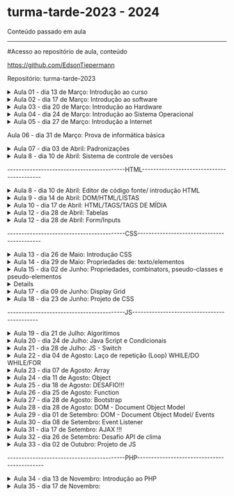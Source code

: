 # turma-tarde-2023 - 2024
Conteúdo passado em aula

---------------------------
#Acesso ao repositório de aula, conteúdo 

https://github.com/EdsonTiepermann

Repositório: turma-tarde-2023


<details>
<summary>Aula 01 - dia 13 de Março: Introdução ao curso</summary>

- O que é o curso

  - Uma iniciativa do Sr. Oseias, para formar profissionais a iniciarem suas carreiras como programadores, o curso é voltado para quem nunca viu programação, como para quem já tem algum nível de instrução relacionada.
  
  - O que vamos aprender no curso?
  
    - Informatica básica
    - Front-End (HTML, CSS, JS)
    - Back-End (PHP)
    - Banco de dados (MySQL)
    
    ![image](https://user-images.githubusercontent.com/33090891/228059238-55cf6007-c350-4043-a304-3ca9f3c36b7e.png)

- O que é possível criar com o curso?

  - A ideia inicial é possibilitar a criação de sistemas, mas com o conhecimento passado no curso, será possível a criação de inúmeras ferramentas.

- Porque programação?

  - Segurança
  - Lucratividade
  - Flexibilidade
  - Empreendedorismo
  - Criatividade

- Pré requisitos/habilidades a desenvolver

  - Inglês básico                  
  - Informática básica
  - Raciocínio lógico
  - Ser autodidata, gostar de aprender
  - Ter disciplina
  - Ter tempo
  - Gostar de solucionar problemas
  - Responsabilidade e ética

- O que é informática?

  - É o estudo da ciência da informação com a computação, relacionado à coleta, manipulação, armazenamento, transmissão e processamento de informação por computadores.
O termo surgiu com a junção entre informação e automática.

- Onde a informática é utilizada?

  - Web design
  - Des. Web
  - Segurança 
  - Suporte técnico
  - Mídias sociais
  - Sistemas em geral
  - Jogos digitais
  - E-commerce
  - Redes de inf.
  - Infraestrutura
  - Outros…

- A informática na vida acadêmica/profissional.
  
  - Computador            
  - Estudo/Pesquisa
  - Cursos Online/EAD
  - Produtividade
  - Mercado de Trabalho
  - Videoconferência

- Tendências e desenvolvimentos futuros.

  - Plataformas nativas de Cloud-Native
  - Inteligência de decisão através da IA
  - Hiper automação
  - 5G e conectividade aprimorada (1 milhão/m², 4g 45mbps 5g 1Gb/s)
  - Internet via satélite
  - Inteligência artificial

- O que vamos aprender com informática básica?

  - Acessar a internet
  - Usar navegadores
  - Criar e salvar arquivos
  - Hierarquia de pastas

</details>

<details>
<summary>Aula 02 - dia 17 de Março: Introdução ao software</summary>

- O que é um software.
  - conjunto de componentes lógicos de um computador ou sistema de processamento de dados; programa, rotina ou conjunto de instruções que controlam o funcionamento de um computador;

- Como ele se diferencia de um hardware.

  - Programas/sistemas que fazem o equipamento funcionar.
  - Criado por meio de código, linguagem de programação.
  - Pode ser reinstalado, feito atualizações de versões.
  - Tempo de vida altíssimo.

- Software de sistema.

  - Programas que permitem a interação do usuário com a máquina. Como exemplo podemos citar o Windows, que é um software pago; e o Linux, que é um software livre;

- Software de Aplicativo.

  - Programas de uso cotidiano do usuário, permitindo a realização de tarefas, como o editores de texto, planilhas, navegador de internet, etc;

- Software de Jogos.

  - Programas que ajudam desenvolvedores, empresas de jogos e instituições de ensino a criar, distribuir e monetizar jogos. Também oferecem recursos como análise de comportamento do usuário, marketing entre outros;

- CLASSIFICAÇÃO DE SOFTWARES

- Closed Source (código fechado)

  - O acesso, utilização, modificação ou redistribuição do código fonte são proibidos por quem tem os direitos sobre o código. Ou seja, você deverá ter a permissão de quem criou para poder utilizar o código fonte para quaisquer fins;

- Open Source (código aberto)

  - Podem ser modificados, podem ser redistribuídos livremente, contudo, o desenvolvedor tem o direito de estabelecer algumas restrições;

- Software Livre

  - Liberdade de executar o programa, para qualquer propósito;
  - Liberdade de estudar como o programa funciona e adaptá-lo para as suas necessidades;
  - Liberdade de distribuir cópias de forma que você possa ajudar outras pessoas;
  - Liberdade de melhorar e aperfeiçoar de modo que toda a comunidade se beneficie;

-   SOFTWARE - LICENÇAS

- GNU AGPLv3

  - Permissões
    - Uso comercial, Distribuição, Modificação, Uso de patente, Uso privado;
  - Condições
    - Divulgar fonte, licença e aviso de direitos autorais, distribuições para usuários da rede, mesma licença, mudanças na licença deverão ser documentadas;
  - Limitações
    - Responsabilidade, garantia;

-GNU GPLv3

  - Permissões
    - Uso comercial, Distribuição, Modificação, Uso de patente, Uso privado;
  - Condições
    -Divulgar fonte, licença e aviso de direitos autorais, mesma licença, mudanças na licença deverão ser documentadas;
  - Limitações
    - Responsabilidade, garantia;

- GNU LGPLv3

  - Permissões
    - Uso comercial, Distribuição, Modificação, Uso de patente, Uso privado;
  - Condições
    - Divulgar fonte, licença e aviso de direitos autorais, mesma licença (biblioteca), mudanças na       licença deverão ser documentadas;
  - Limitações
    - Responsabilidade, garantia;

- Mozilla Public License 2.0

  - Permissões
    - Uso comercial, Distribuição, Modificação, Uso de patente, Uso privado;
  - Condições
    - Divulgar fonte, licença e aviso de direitos autorais, mesma licença (arquivo);
  - Limitações
    - Responsabilidade, garantia, uso da marca registrada;

- Apache License 2.0

  - Permissões
    - Uso comercial, Distribuição, Modificação, Uso de patente, Uso privado;
  - Condições
    - Licença e aviso de direitos autorais, mudanças na licença deverão ser documentadas;
  - Limitações
    - Responsabilidade, garantia, uso da marca registrada;

- MIT License

  - Permissões
    - Uso comercial, Distribuição, Modificação, Uso privado;
  - Condições
    - Licença e aviso de direitos autorais;
  - Limitações
    - Responsabilidade, garantia;

- Boost Software License 1.0

  - Permissões
    - Uso comercial, Distribuição, Modificação, Uso privado;
  - Condições
    - Licença e aviso de direitos autorais;
  - Limitações
    - Responsabilidade, garantia;

- Sem Licença

  - Permissões
    - Uso comercial, Distribuição, Modificação, Uso privado;
  - Condições
    - nenhuma;
  - Limitações
    -Responsabilidade, garantia;

- EULA

  - Neste tipo de licença, o usuário não adquire a propriedade do software. Em vez disso, ele tem o direito de fazer a utilização do software. Para isso, as empresas proprietárias atrelam seus softwares a um EULA, que seria os termos e condições.

- Como evitar software maliciosos.

  - Segurança do Dispositivo.
  - Cuidados aos arquivos maliciosos.
  - Antivírus
  - Avast e GIMP

- HIERARQUIA DE PASTAS

  - Forma de organizar e localizar arquivos.
  - Manter boas práticas para a gestão dos arquivos e pastas.
    - Possibilitar a precisão na recuperação de arquivos e pastas;
    - Outro fator que auxilia a precisão é a utilização de - ou _ ;

  - Nomes legíveis, pode ser usado a primeira letra maiúscula;
  - Recomenda-se utilizar todos os nomes em caixa alta ou caixa baixa;
  - Não abreviar palavras;
  - Linguagem simples com termos conhecidos;
  - Se existir versões, inserir datas;
  - Armazenar os arquivos no momento da sua criação;
  - Armazenar arquivos em seu formato original, exceto e-mails;
  - Evitar arquivos órfãos;
  - Para a manutenção sugere-se a limpeza regular;
  
  ![image](https://user-images.githubusercontent.com/33090891/228085920-1d43a07c-46bc-4377-babe-d1cd099bf250.png)
  
  ![image](https://user-images.githubusercontent.com/33090891/228085951-41510fd5-e21f-41e6-ac8a-81f13cb2eb7e.png)
</details>

<details>
<summary>Aula 03 - dia 20 de Março: Introdução ao Hardware</summary> 

  - Hardware é a parte física da máquina, formado por componentes eletrônicos, como fios, placas e circuitos;
  -O Hardware não se limita somente em computadores pessoais, também o encontramos em carros, celulares entre outros.

  - Placa-mãe
  
    -Componente responsável por interligar todos os outros componentes do computador, através de slots de expansão como:
    - PCI
    - PCI-X
    - AGP e etc.
  - Componente de interface de comunicação como:
    - PS2
    - SATA
    - IDE
    - Serial
    - USB e etc
  -Para realizar essa comunicação entre os componentes a placa mãe possui chipset controladores, esses são responsáveis em permitir a comunicação entre os dispositivos conectados à placa-mãe,  como o processador e a memória.
  
- Processador
  
  - Processador ou CPU como é conhecido é o principal componente de processamento do computador;
  - Atende todas as solicitações realizadas através do sistema operacional pelo usuário;
  - Sua velocidade é medida através de Mhz (mega-hertz), ou Ghz (giga-hertz), que define a capacidade de processamento do mesmo

- Cooler
  
   - Pequenos ventiladores responsáveis pelo resfriamento dos componentes.
  
- Memória RAM
  - Armazenamento volátil;
  - A quantidade de memória RAM pode interferir diretamente no desempenho de um computador, porém sozinha não é responsável pela velocidade do computador;
  - Seus módulos de memória são DDR

- Fonte de alimentação
  
  - Responsável por energizar a placa mãe e todos os componentes que nela estão conectados;
  - Trabalha em 12v, e ajuda a estabilizar a voltagem correta;

- Armazenamento de dados (HDs)
  
  - Responsável pelo armazenamento de dados no computador;
  - Não são voláteis;
  - HD possui internamente um disco magnético;
  - SSD/NVME são compostos por diversos chips de memória instalados em uma placa de circuito.
  - HD padrão atinge velocidades de até 50 MB/s para escrita, e até 120 MB/s para leitura.
  - SSD atinge até 450 MB/s para a escrita e 500 MB/s nas leituras
  - NVME atinge até 7000 MB/s para a escrita e 7000 MB/s nas leituras
  
- Placa de vídeo
  
  - A placa de vídeo é responsável por processar e gerar as imagens;
  - Quanto mais pesadas forem as imagens, maior deve ser a capacidade de processamento da placa;
  - Placas on-board;
  - Placas off-board
  
- Periféricos de um computador
  
  - São componentes que podem ser ligados ao computador.
  
- Periféricos de entrada
  
  - Responsável por transmitir as informações para o computador.
    - Teclado;
    - Caneta óptica;
    - Cartão magnético;
    - Mouse;
    - Scanner;
    - Joystick;
    - Microfones;
    - etc.
  
- Periféricos de saída
  
  - Responsável por receber as informações do computador:
    - Monitor;
    - Impressora;
    - Caixa de som;
    - Potters
    - Projetor;
    - etc.
  
- Periféricos de entrada e saída
  
  - Componentes que enviam e recebem as informações do computador:
    - Pen drive;
    - cd;
    - DVD;
    - Placa de rede
    - Impressoras multifuncionais;
    - etc.
  
- Como escolher o hardware adequado

  - A escolha deve ser realizada baseada na necessidade do usuário.
    - Processamento dos dados;
    - Velocidade;
    - Memória;
    - Tamanho da tela;
    - Espaço de armazenamento;
    - Espaço;
    - Duração da bateria;
    - etc.

- Manter o hardware em bom estado e maximizar sua performance
  
  - Manter o hardware:
    - Limpeza;
    - Resfriamento adequado;
    - Troca de pasta térmica se necessário;
  
  - Maximizar performance:
    - Desinstalar os softwares desnecessários;
    - Limitar os programas na inicialização do sistema;
    - Se necessário adicionar mais memória;
  
- Tendências e desnvolvimentos futuros em hardware
  
  - Tecnologia Optane (desenvolvida pela intel)
  
Já está no mercado, desempenho dos produtos com essa tecnologia pode ser 28% maior no acesso aos dados e ficar até 1400% mais rápido;
  
  - Computação quântica:
  
Máquinas super potentes, capazes de resolver cálculos em uma velocidade muito maior que os computadores tradicionais;
Já existentes em alguns laboratórios, porém distante da maioria;

</details>

<details>
<summary>Aula 04 - dia 24 de Março: Introdução ao Sistema Operacional</summary>
  
- Sistema Operacional - SO
  
  - O que é um Sistema Operacional?
    - Um sistema operacional é uma plataforma que se posiciona entre a pessoa usuária e os componentes físicos de um computador — Hardware. Por meio dele, é possível controlar a execução de tarefas e programas, assim como o gerenciamento da memória, dispositivos e arquivos.
  
- Funções de um sistema operacional
  
  - Administrar e gerenciar os recursos de um sistema, desde componentes de hardware e sistemas de arquivos a programas de terceiros, estabelecendo a interface entre o computador e o usuário.

- Tipos de sistemas operacionais.
  
  - Windows
  - Linux
  - MacOs
  - Android

- Processo de instalação de sistema operacional.
  
    - ‘Fazer’ pendrive ‘bootável’;
    - Inicializar o sistema na BIOS - (DEL, F2, F12);
    - Modificar prioridade boot - (prioridade - unidade pendrive);
    - Reiniciar o computador, salvando as modificações;
    - Esperar a inicialização do sistema de instalação do S.O

- Configuração inicial.
  
    - Escolha do S.O. (versão, x86, x64);
    - Dividir o HD em mais de 1 partição (opcional);
    - Formatação da Unidade de armazenamento, onde ficará o sistema;
    - Instalação do Sistema Operacional;
    - Configurações básicas do S.O. 
      - Escolha do padrão da língua;
      - Escolha do padrão do teclado;
      - Configuração de Rede;
      - Configuração de Login e Senha;
  
</details>

<details>
<summary>Aula 05 - dia 27 de Março: Introdução a Internet</summary>
  
- O que é a Internet
  - Rede global de computadores
  - União de um enorme número de redes ao redor do mundo através do protocolo TCP/IP
  
- Rede Lan - Local Area Network.
    - Rede geograficamente pequena;
- Rede Wan - Wide Area Network.
    - Rede geograficamente grande;
  
- Dividida entre o Hardware e Software;
 - Com troca de TCP entre os IPs;

  - link para vídeo de como a internet funciona
  
https://www.youtube.com/watch?v=AABqPceCwZk
  
- link para o site em tempo real das fibras sunmersas.
  
  - https://www.submarinecablemap.com/
  
- Software;
  
    - Série de protocolos;
      - TCP/IP (envio e recebimento)
      - Transmission Control Prococo + Internet Protocol
    - HTTP e HTTPS (sites)
      - HyperText Transfer Protocol
    - XMPP (Comunicação instantânea)
      - Extensible Messaging and Presence Protocol
    - POP, IMAP e SMTP (e-mails)
    - DHCP (Modens, wi-fi, modens de provedores etc)
      - Dynamic Host Configuration Protocol
    - FTP, SFTP e FTPS (arquivos)
      - File Transfer Protocol
    - SSH (cliente/servidor)
      - Secure Socket Shell
    - Entre outros
  
- IP
  - Endereçamento da sua máquina;
    - IP dinâmico;
    - IP dedicado;
  - IPV4;
    - Suporta mais de 4 bilhões de combinações;
  - IPV6;
    - Praticamente ilimitado o número de combinações;

 - mandos para utilizar no prompt de comando
  
  - ipconfig
  - ping 192.168.1.3
  - ping www.odontoexcellence.com.br
  - ping www.google.com
  
- Tipos de conexão com a Internet
  
  - Rádio
    - Basicamente, o provedor de internet tem uma antena enviando e no cliente uma antena recebendo.
  - Par metálico 
    - Onde da central sai os cabos telefônicos, vão até os armários, do armário aos postes onde tem uma caixa de distribuição, e aí então chegam na casa dos clientes.
  - Coaxial 
    - Onde da central sai as fibras, vão para a rua, nas caixas de emenda (postes ou subterrâneas), então vão aos transformadores de distribuição, e aí então saem os cabos coaxial e chegam na casa dos clientes.
  - Via satélite.
    - A operadora instala a antena na casa do cliente, onde o mesmo recebe o sinal via satélite.
  - Fibra ótica.
    - No provedor fazem suas fusões e saem os cabos e vão para rua, nos postes com as caixas de emenda, entre os postes, vão para caixa de atendimento e do atendimento, vão direto para casa do cliente, o modem é diferente pois recebe o sinal óptico.
  
- Como acessar e navegar em sites
  
  ![image](https://user-images.githubusercontent.com/33090891/228090360-bb525482-4dc4-407d-95c4-9fddd6ff718d.png)

- URL - Uniform Resource Locator

  - Esquema.
    - HTTP, HTTPS, FTP;
  - Caminho
    - Domínio do site
    - Domínio de alto nível

- Exemplo
    - http://www.google.com
  
- Serviços populares disponíveis na internet
  
  - e-mails;
  - Mídias sociais;
  - Buscadores;
  - Sites;
  - Sistemas;
  - etc;
  
- Tendências e desenvolvimentos futuros da intenet
  
  - Internet das coisas.
  - 5g

- SEGURANÇA CIBERNÉTICA
  
- O que é e por que é importante
  - Segurança:
    - É o que nos protege de ameaças
  - Cibernética:
    - Tudo que não está no mundo real
  
- Tipos de ameaças cibernéticas.
  
  - Malware.
    - É o termo genérico para softwares maliciosos que executam ações mal intencionadas em dispositivos e redes.
  - Vírus
    - Programas mal intencionados, que se propagam através de outros softwares, assim danificando seus dispositivos e danificando seus dados.
  - Spyware
    - Software mal intencionado que coleta informações sobre você e suas atividades online sem que você saiba.
  - Phishing
    - Onde os criminosos se disfarçam de uma empresa confiável para obter suas informações pessoais.
  - Ransomware
    - Tipo de malware que criptografa seus arquivos e exigem um resgate $$ em troca da chave para a descriptografia.
  - Adware
    - Tipo de software que exibe anúncios indesejados em seus dispositivos.
  
- Como proteger seu dispositivo e suas informações pessoais
  
  - Inserir camadas de segurança;
  - Manter sempre atualizado com as últimas versões de segurança;
  - Ter cuidado com o que clica;
  - Evitar a mesma senhas para várias coisas;
  
- Senhas seguras e gestão de senhas
  - Utilizar frases aleatórias;
  - Intercalar entre letras e caracteres ou números;
  - Inserir letras maiúsculas e minúsculas;
  - Evitar usar números de documentos, placas do veículo, datas, coisas pessoais;
  - Não deixar senhas anotadas em papéis;
  - Recomendo não salvar senhas nos navegadores;

</details>

Aula 06 - dia 31 de Março: Prova de informática básica

<details>
<summary>Aula 07 - dia 03 de Abril: Padronizações</summary>

- O que é padronização de código

  - A norma geralmente é aceita e utilizada por um grupo de programadores, para partilhar uniformemente o código.
  
  - Objetivo é simplificar a compreensão do código por uma pessoa.
  
  - Minimizar o esforço da memória, pensamento e visão ao ler um código.

- Quais iremos utilizar?
  
  - JavaScript
    - Google Javascript Style Guide
    
  - PHP
  
    - PSR
    
    ![image](https://user-images.githubusercontent.com/33090891/229382699-06338714-e93b-4cdd-9bf4-c0d8a65a8092.png)
    
- Ambiente de desenvolvimento

  - Termo utilizado tudo que o projeto necessida para o desenvolvimento e implementação do sistema, como:
  
      - Ferramentas
      
      - Processos
      
      - Infra estrutura
   
   - Geralmente o desenvolvimento é dividido em:
   
    - Desenvolvimento
    
    - Produção  

  - Projetos ou empresas maiores podem adicionar mais camadas como:
  
    - Test
    
    - Alfa
    
    - Beta
    
    - Release, etc… 
    
![image](https://user-images.githubusercontent.com/33090891/229382769-d1357d06-70e6-4bc4-af26-e20ce80ac675.png)


![image](https://user-images.githubusercontent.com/33090891/229382777-7d8cc5ea-705a-4aeb-905f-9bb54609f554.png)


![image](https://user-images.githubusercontent.com/33090891/229382792-e91780b3-7d44-46b9-9fc6-47ccf821fd64.png)

- Front-end

  - Conhecido como interface frontal ou parte frontal.
  
    - HTML - Hypertext Markup Language
    
    - CSS - Cascading Stylesheet
    
    - JavaScript

- Back-end

  - Conhecido como parte secundária, parte da retaguarda.
  
    - PHP - Hypertext Preprocessor.

- Full-stack

  - Conhecido como conjunto de soluções ou pilha de soluções.

  - Desktop Developer
  
  - Graphics Developer
  
  - Gamer Developer
  
  - Data Scientist
  
  - Big Data Developer
  
  - Security Developer ...

- Case-sensitive 

  - Referente a análise tipográfica da informática, algo sensível a caixa de letras.

- UPPER CASE

  - Converter todas as letras para maiúsculas
  
- lower case 

  - Converter todas as letras para minúsculas

- camelCase

  - Começa com uma letra minúscula e a primeira de cada nova palavra maiúscula.
  
- snake_case

  - Substitui os espaços por um _ (low dash ou underscore), e todas as letras minúsculas

- kebeb-case

  - Substitui os espaços por um - (dash) e todas as letras minúsculas.
  
- UPPER_CASE_SNAKE_CASE

  - Substitui todos os espaços por _ e todas as letras são maiúsculas.
  
- Lógica de programação

  - Maneira como se escreve um algoritmo.
    - Algoritmo
    
      - Sequência de passos necessários para que uma função seja executada.
      
      - Podemos compará-la como uma receita.
      
      ![image](https://user-images.githubusercontent.com/33090891/229382982-296e3894-5d87-465a-933d-50837fa02de4.png)

- Para esses processos, é necessário a linguagem de programação.

    - Como linguagem normal;
    
    - Palavras possuem significados;
    
    - O computador assimila e executa;

- Google Doodle (Celebrando 50 anos programação para crianças)

https://www.google.com.br/logos/2017/logo17/logo17.html?hl=pt-BR

</details>

<details>
<summary>Aula 8 - dia 10 de Abril: Sistema de controle de versões </summary>

- O que é git?

  - o GIT é um Sistema de Controle de Versões Distribuído

  - Possuem a função de registrar quaisquer alterações feitas em cima de um código, armazenando essas informações e permitindo que, caso seja necessário, um programador possa regredir a versão anterior de uma aplicação de modo simples e rápido.
  
    - Este tipo de sistema também simplifica muito o processo de compartilhamento de um projeto com um time, por exemplo, ou com outros(as) programadores(as).
    
- O que é gitHub?

  - é uma espécie de rede social voltada a profissionais de TI cuja tecnologia que o sustenta é o GIT.

  - Em outras palavras, GitHub é uma plataforma totalmente online onde você pode criar repositórios e hospedar neles seus projetos, colaborar com softwares open source, seguir outros(as) programadores(as) e interagir com códigos de terceiros.
  
  - O GitHub armazena todos estes dados em uma nuvem e você pode acessá-los de onde estiver: basta logar-se no site em qualquer navegador.

- Vantagens do git!

  - ‘Refazer’ uma regra de negócio antiga.
  
  - Trabalho colaborativo.
  
  - Controle de versões.
  
  - Oportunidade de aprender com programadores mais experientes;
  
  - Possibilidade de acompanhar e colaborar com projetos de diferentes equipes;
  
  - Aprender programação na prática ao observar o avanço do desenvolvimento de aplicações de terceiros;
  
  - Obter auxílio de outros programadores para resolver problemas relacionados a seus projetos;
  
  - Controlar as diferentes versões de um código com armazenamento em nuvem;
  
  - Registrar ações e projetos desenvolvidos por você em uma espécie de portfólio online, etc;

- Conceitos

  - Repositórios .git
  
  - Privado
  
  - Público
  
- Commit

  - Um commit é um grupo de alterações no código. Toda vez que você quiser "salvar" as alterações feitas por você no repositório, você commita essas mudanças. Um commit contém as alterações que foram feitas nele e uma mensagem descritiva, além de informações meta (data, autor, etc).
  
  - O ideal é que os commit sejam feitos de forma lógica e organizada
  
- Branch

  - Branches são separações de código. O branch padrão do projeto é o master. Branches normalmente são utilizados para separar alterações grandes ou novas funcionalidades do projeto.
  
- Merge

  - Um merge é a união de duas branches, normalmente, merges são feitos na branch master.

  - Os merges costumam dar bastante problema, pois os códigos podem (e provavelmente vão entrar em conflito). Se houverem alterações no mesmo arquivo ou o git não conseguir definir se alguma linha deve ou não entrar no projeto por motivo de conflito, essas alterações deverão ser corrigidas manualmente.
  
- Clone

  - Um clone de um repositório funciona como uma branch de um repositório online em um repositório local. Ou seja, quando se deseja trabalhar em um repositório hospedado no github, clona-se esse repositório para o seu computador, trabalha-se nele, e então é pedida a permissão para atualizar as alterações online.
  
- Pull

  - É uma atualização do repositório local. É feito um merge do repositório online com o local para que os conflitos sejam resolvidos e seja possível enviar o código (sem conflitos) para o repositório online por meio de um push.

- Push

  - Envia (ou tenta enviar) o código para o repositório online.
  
- Fork

  - O fork é como um clone, porém dentro do github. Isso quer dizer que o repositório não vai ser baixado para seu computador, mas será criado um igual na sua conta.
  
- Pull Request

  - Um pull request é um pedido que se faz ao dono do repositório para que esse atualize o código dele com o seu código. Ou seja, você pede para que o dono do projeto ao qual você quer contribuir adicione suas modificações ao projeto oficial.
  
![image](https://user-images.githubusercontent.com/33090891/230774520-7bd176ef-9f12-480d-9625-c2072a1203a6.png)

</details>

------------------------------------------HTML------------------------------------------

<details>
<summary>Aula 8 - dia 10 de Abril: Editor de código fonte/ introdução HTML </summary>
  
- Porque o VS Code?
  
  - Editor de código
  
  - 20 milhões de programadores (global)
  
  - Mais de 34 mil extensões
  
  - Contém Emment abbreviations
  
    - Aparecimento automático de linhas de código que fazem parte da estrutura.
  
- Configuração VS Code com gitHub

  - git config --globar user.name nomeUsuarioQueEstaNoGitHub
  
  - git config --global user.email emailcadastradonogit@gmail.com

  - git config --list

- Alguns atalhos
  
  - Ctrl + b = esconde ou apresenta o menu lateral
  
  - Ctrl + alt + p/ baixo = duplica a linha
  
  - html:5 = cria o cabeçario html
  
  - Ctrl + c = copia
  
  - Ctrl + v = cola
  
  - Alt + direcional cima/baixo = desloca a linha
  
- Plugins

  - Live Server
  
- HTML - Conceito
  
- HTML - Hypertext Markup Language
  
  - Existe de 1991, atualmente está na versão 5
  
- Linguagem de marcação
  
  - Demarca a estrutura por um conjunto de elementos HTML (hipertextos) conhecidos como tags
  
- Tags.
  
  - Hipertextos que conectan entre sí formando una página.
  
  - Responsável por informar ao navegador que tipo de estrutura está sendo construída.
    
    - Cabeçalho
  
    - Corpo do site 
  
    - Títulos
  
    - Parágrafos
  
    - Imagens
    
    - Links 
  
    - Entre outros…

- Mas para o navegador saber interpretar, o arquivos precisa estar com a extensão .html
  
- As Tags se iniciam com o sinal de “menor que” < em seguida o nome do elemento e encerra-se com o sinal de “maior que” >, e o fechamento será definido
com a barra (/).
  
- Existem as tags que necessitam de fechamento e as tags que fecham-se sozinhas (self-closing).
  
- Exemplo:


![image](https://user-images.githubusercontent.com/33090891/230774916-f88bedf4-861f-4b6d-a7d9-ca25ae052158.png)

- Tipos de tags
  
  - Nível de bloco (block-level).
  
    - Onde ocupa toda a largura de seu elemento pai, que chamamos de elemento container, criando assim um bloco.
  
  - Inline.
  
    - Geralmente usamos para demarcação de conteúdos de texto.
  
  ![image](https://user-images.githubusercontent.com/33090891/230774972-485c1674-a2ea-4b44-8cb1-aa84ae67adea.png)
  
  ![image](https://user-images.githubusercontent.com/33090891/230774993-dac9c360-3f43-4a7f-baf9-abb3feba6748.png)

  ![image](https://user-images.githubusercontent.com/33090891/230775010-66bce8cf-347a-4663-a469-c3d1e1706f56.png)

  ![image](https://user-images.githubusercontent.com/33090891/230775016-e5677d0c-b6bf-4267-ba40-f91f5bd1dfde.png)

  ![image](https://user-images.githubusercontent.com/33090891/230775024-5e2cf9a1-e1cb-4357-b68a-77a55bfd9532.png)

  ![image](https://user-images.githubusercontent.com/33090891/230775037-97be73ca-87cb-487a-ad4c-f3b4812f89fd.png)

  ![image](https://user-images.githubusercontent.com/33090891/230775046-5a9a17d7-071e-4a0f-a1d6-7674a04228f5.png)
  
  ![image](https://user-images.githubusercontent.com/33090891/230775057-9922af7b-52a1-4594-a3f8-a5c73fe00038.png)

  ![image](https://user-images.githubusercontent.com/33090891/230775065-f911cf53-9d06-45f5-a819-dfd7e788242b.png)

  ![image](https://user-images.githubusercontent.com/33090891/230775087-d577286e-0e68-492a-975c-692f2c8da2c4.png)

- Tags semânticas
  
  - Que possuem significado, que dão sentido à informação do texto ao navegador e buscadores.

  ![image](https://user-images.githubusercontent.com/33090891/230775124-68d8c455-96ec-41ef-9a0c-54ed288d0b76.png)

  ![image](https://user-images.githubusercontent.com/33090891/230775134-817984f9-7d24-4652-b6ec-d8201cbd9895.png)

- Tags sem semânticas
  
  - Não definem significado para aquele texto, normalmente utilizadas para separação e estilização.

  ![image](https://user-images.githubusercontent.com/33090891/230775161-67b41d58-254b-4aa7-aa15-be0253ca9985.png)

- Atributos das tags
  
  - Palavras especiais usadas dentro da abertura da tag para controlar o comportamento do elemento.
  
  ![image](https://user-images.githubusercontent.com/33090891/230775607-6e0f9c5d-4fcd-4b43-80bd-9a2570622358.png)

  - Caminhos 
  
    - Absoluto
  
    - Relativo

- Comentários
  
  - São notas que podem ser incluídas no código fonte para descrever o que quiser.

  ![image](https://user-images.githubusercontent.com/33090891/230775198-49455a64-f769-4ff7-b5f4-1cf645471bcd.png)

  
</details>

<details>
<summary>Aula 9 - dia 14 de Abril: DOM/HTML/LISTAS</summary>

- DOM

  - O Modelo de Objeto de Documento (DOM) é uma interface de programação para documentos HTML, XML e SVG . Ele fornece uma representação estruturada do documento como uma árvore. O DOM define métodos que permitem acesso à árvore, para que eles possam alterar a estrutura, estilo e conteúdo do documento. O DOM fornece uma representação do documento como um grupo estruturado de nós e objetos, possuindo várias propriedades e métodos. Os nós também podem ter manipuladores de eventos que lhe são inerentes, e uma vez que um evento é acionado, os manipuladores de eventos são executados. Essencialmente, ele conecta páginas web a scripts ou linguagens de programação.
  
- Árvore DOM
  
  - O DOM foi criado pela W3C com o objetivo de desenvolver um padrão para linguagens de script para os navegadores já que antigamente cada navegador tinha seu próprio modo de manipular os objetos, o que gerava muita incompatibilidade e obrigava os desenvolvedores a escrever uma versão de script para cada navegador.

  - Quando uma página web é carregada, o navegador cria o DOM, a árvore de elementos do HTML.
  
  ![image](https://user-images.githubusercontent.com/33090891/232353300-d306c39b-c2a9-45ee-b89b-7916e4d8ed8b.png)

- Entendendo o DOM

  - Document
  
    - Quando um documento HTML é carregado no navegador da Web, torna-se um objeto de documento. O objeto do documento é o nó raiz do documento HTML e o "dono" de todos os outros nós.

  - Element
  
    - O objeto de elemento representa todas as tags que estão em arquivos HTML ou XML. Os objetos de elemento podem ter nós filhos de nós de texto, além de atributos.

  - Text
  
    - Texto que vai entre os elementos, o conteúdo das tags 
(<p>este é um texto</p>).

  - Attribute
  
    - O objeto atributo representa um atributo que pertence sempre a um elemento HTML.

- Atributos das tags

  - href 
  
    - O atributo href é usado no HTML para fazer referência a uma URL externa, seja um link ou um arquivo.

    - Através desse atributo podemos definir o destino de uma tag <a> ou até mesmo o endereço de um arquivo de estilos CSS. 
    
    ![image](https://user-images.githubusercontent.com/33090891/232353421-832c03e4-267a-45ef-9f72-b2f6eb7708dc.png)

  - Tatget
  
    - O atributo <a target> especifica onde abrir o documento vinculado por uma tag a (elemento de âncora).
    
    - Um atributo target com o valor de _blank abre o documento vinculado em uma nova janela ou aba.
    
    - Um atributo target com o valor de _self abre o documento vinculado no mesmo frame no qual ele foi clicado (esse é o padrão e, em geral, não precisa ser especificado).

![image](https://user-images.githubusercontent.com/33090891/232353465-7933fdbe-d823-4bfb-bc6f-db7ac2d8e17c.png)

![image](https://user-images.githubusercontent.com/33090891/232353475-c63f0b67-bea1-45dc-a541-d12628d879f8.png)

- Listas

  - Lista é um recurso de HTML bastante utilizado, pois permite criarmos tópicos de textos para uma melhor exemplificação de um determinado assunto.
  
  - Um exemplo bastante utilizado são menus em HTML, relatórios de clientes, etc.
  
- Listas - Tipos

  - Não ordenada.
  
  - Ordenada ou Numerada.
  
  - De definição - usada para fazer comentários sobre os itens expostos.
  
- Listas - Não Ordenadas

  - As listas não ordenadas são utilizadas para listar itens, sem se preocupar com sua sequência. 

  - As tags utilizadas para criar uma lista não ordenada são:
  
  ![image](https://user-images.githubusercontent.com/33090891/232353612-39e74eac-38a5-4e72-9ad1-43fea1bdcd3a.png)

![image](https://user-images.githubusercontent.com/33090891/232353631-9c7386fb-79bd-4cb1-b600-0e2ac1ab219c.png)

- Listas - Ordenada ou Numerada

  - As listas ordenadas ou numeradas são usadas para indicar alguma sequência ou numeração

![image](https://user-images.githubusercontent.com/33090891/232353660-ee58cfc1-2e92-4e15-9bd6-c5056481df4f.png)

![image](https://user-images.githubusercontent.com/33090891/232353677-54e01282-78b4-4b1a-8994-8d94b7bfb793.png)

- Listas - de Definição

  - Listas de definição são usadas em assuntos onde há um termo a em sequência a sua definição, estilo perguntas e respostas.

![image](https://user-images.githubusercontent.com/33090891/232353711-a5b18010-e68c-44db-baa5-481907a6f6f2.png)

![image](https://user-images.githubusercontent.com/33090891/232353726-559021a6-d609-4546-9f6b-dd0ac491925b.png)

</details>
  
<details>
<summary>Aula 10 - dia 17 de Abril: HTML/TAGS/TAGS DE MÍDIA</summary>

![image](https://user-images.githubusercontent.com/33090891/232353837-777bb5dd-610e-45d5-8318-005635f5691b.png)

![image](https://user-images.githubusercontent.com/33090891/232353857-638251a9-a661-47af-9eca-f89780359af6.png)

![image](https://user-images.githubusercontent.com/33090891/232353869-0ac3531e-e437-49f0-9623-74eb090884cc.png)

![image](https://user-images.githubusercontent.com/33090891/232353886-7cb6f131-8c84-482b-9eab-0a3952fdd710.png)

![image](https://user-images.githubusercontent.com/33090891/232353906-b2045d1a-5974-4d8c-a1f9-fa7408feada5.png)

![image](https://user-images.githubusercontent.com/33090891/232353923-57afa4e5-0c9e-4cf2-b5c0-017195465e0b.png)

![image](https://user-images.githubusercontent.com/33090891/232353932-4d01a5f7-7707-49b1-8435-8c8ce95f806f.png)

</details>

<details>
<summary>Aula 12 - dia 28 de Abril: Tabelas</summary>

- O que são tabelas?

  - As tabelas são listas de dados em duas dimensões e são compostas por linhas e colunas. Portanto, são muito utilizadas para apresentar dados de uma forma organizada.
  
 - Estrutura básica.
 
  - As tags que vão formar a estrutura básica de uma tabela em HTML são as tags <tr> e <td>. A tag <tr> representa uma linha e a tag <td> representa uma célula. Desta forma, a criação de colunas em uma tabela HTML é feita automaticamente através da quantidade de células incluídas dentro de uma linha. 

  
  ![image](https://user-images.githubusercontent.com/33090891/235353939-2a24ae5d-2316-4848-b50b-aa10dee00c7e.png)
  
![image](https://user-images.githubusercontent.com/33090891/235353964-eccf7911-a29d-426d-987f-f07689c7db6a.png)

![image](https://user-images.githubusercontent.com/33090891/235353971-925b8f57-2690-41b8-87b0-b2a79fe22f40.png)
  
- Células que abrangem mais que uma linha/coluna
  
  - Em algumas situações, temos a necessidade de utilizar uma mesclagem de célula, ou seja, criar uma célula que abrange mais do que uma linha ou coluna.
  
  - Dessa forma, podemos utilizar os atributos colspan e rowspan. O colspan=”x” vai fazer uma mesclagem de colunas, e o rowspan=”x” vai mesclar linhas, bastando substituir o x pelo número de colunas ou linhas que deseja ocupar.
  
  - Além disso, podemos também mesclar os dois em uma mesma célula. 
  
  ![image](https://user-images.githubusercontent.com/33090891/235354014-ff2e03d6-336b-4924-9b10-75d5c18611b0.png)

![image](https://user-images.githubusercontent.com/33090891/235354022-34d214aa-55f5-422a-aec0-076a400c45e2.png)

- exemplo rowspan
  
  ![image](https://user-images.githubusercontent.com/33090891/235354055-3262dca7-a336-4d4a-adc3-2ac1bc4750ef.png)

  ![image](https://user-images.githubusercontent.com/33090891/235354060-2e43376f-aac2-4884-b14e-0d6256dada81.png)

  
~~~
<table>
  <thead>
    <th>Nome</th>
    <th>Idade</th>
    <th>Telefone</th>
  </thead>
  <tbody>
    <tr>
      <td>Edson</td>
      <td>35</td>
      <td>42-9999-9999</td>
    </tr>
  </tbody>
</table>

~~~

</details>

  
<details>
<summary>Aula 12 - dia 28 de Abril: Form/Inputs</summary>
  
- Tag para o formulário
  
  - <form></form>
  
- Atributos do formulário
  
  - action=” ” onde é adicionado o endereço para onde estamos enviando os valores dos inputs
  
  - method=” ” atributo utilizado para mostrar o tipo do envio, get ou post
  
  - name=” “ define o nome do parâmetro no seu envio
    
- Método get os valores mostrado na URL do navegador
  
- Método post os valores são mostrados dentro do Rede->Requisições
  
- Tags
  
  - <label></label> - Tag para descrever os inputs

  - <input></input> - Tag para controles interativos
  
- Atributos
  
  - button: botão
  
  - checkbox: caixa de marcação
  
  - color: controle de cores
  
  - date: inserir data (ano, mês, dia)
  
  - datetime: inserir data e horário (a,m,d + hora, minuto, segundo)
  
  - datetime-local: inserir data e horário (sem fuso horário)
  
  - email: inserir email

  - placeholder=” ” o que faz aparecer o texto dentro do input
  
  - file: envio de arquivo (accept)
  
  - hidden: não é exibido mas o valor é enviado ao servidor
  
  - image:
  
  - month: insere mês e ano, sem fuso
  
  - number: inserir número
  
  - password: campo de texto com o valor escondido
  
  - radio: botão de escolha

- range: inserir números (min:0, max:100)
  
- reset: resetar o form
  
- search: busca
  
- submit: botão que envia o formulário
  
- tel: campo para telefone
  
- time: inserir horário sem fuso
  
- url: manipular url
  
- week: inserir uma data semana sem fuso
  
- disabled: desabilita o input
  
  ~~~
       <form action="endereco.html" method="get">
            <label>Nome:</label>
            <input type="text" placeholder="">
            <br>
            <input type="checkbox" placeholder="">
            <br>
            <input type="color" placeholder="">
            <br>
            <input type="date" placeholder="">
            <br>
            <input type="datetime" placeholder="">
            <br>
            <input type="datetime-local" placeholder="">
            <br>
            <input type="email" placeholder="email@email">
            <br>
            <input type="file" placeholder="">
            <br>
            <input type="hidden" placeholder="">
            <br>
            <input type="image" placeholder="">
            <br>
            <input type="month" placeholder="">
            <br>
            <input type="number" placeholder="">
            <br>
            <input type="password" placeholder="Senha">
            <br>
            <input type="radio" placeholder="">
            <br>
            <input type="range" placeholder="">
            <br>
            <input type="reset" placeholder="">
            <br>
            <input type="search" placeholder="Pesquisar">
            <br>
            <input type="submit" placeholder="">
            <br>
            <input type="tel" placeholder="Fone">
            <br>
            <input type="time" placeholder="">
            <br>
            <input type="url" placeholder="url">
            <br>
            <input type="week" placeholder="week">
            <br>
            <input type="button" value="teste" disabled>
            
        </form>
~~~
  ~~~
</details>  
  
------------------------------------------CSS-------------------------------------------
    
<details>
<summary>Aula 13 - dia 26 de Maio: Introdução CSS</summary>
  
  - Cascading Style Sheets
  - Folhas de estilo em cascata:
  Utilizado para estilizar  e arranjar as páginas WEB.
  Alterar fonte
  Alterar a cor (fonte, background etc)
  Espaçamentos
  Animações
  
- Para o funcionamento do CSS precisamos definir grupos e regras para os estilos.
  - Primeiro definimos o seletor (temos três tipos de seletor).
    - Elemento do HTML
    - Class
    - Id
  
- Exemplo
  
~~~
<h1>Aprendendo CSS</h1>

	H1 {
		color: red;
		font-size: 16px
	}
~~~

![image](https://github.com/fholtz/turma-noite-2023/assets/100241586/73484d3e-c28b-4d7a-88df-1845730e4e6a)

- Ordem dos estilos (hierarquia)
  - Externa
  - Interna
  - Inline
  Sendo a inline a maior prioridade, em seguida a interna, e então a externa
  
Exemplo

![image](https://github.com/fholtz/turma-noite-2023/assets/100241586/b3600a67-6fd5-465a-a190-78866da74980)

- Propriedades
  - padding: espaço interno a um elemento
  - margin: espaço externo a um elemento
  - border: define uma borda para o elemento
  - width: largura de um elemento
  - height: altura de um elemento
  - background-color: cor atrás do conteúdo do elemento
  - color: cor do conteúdo do elemento (geralmente texto)
  - text-shadow: cria uma sombra no texto dentro de um elemento
  - font-family: fonte a ser utilizada no elemento
  - font-size: muda o tamanho do texto
  - font-weight: deixar a escrita em negrito

  ![image](https://github.com/fholtz/turma-noite-2023/assets/100241586/5c6a13b3-d049-46a3-a818-c7194233f4d9)

- Propriedades para texto
- color: propriedade para definir cor ao texto:
  - color: red;
  - color: #ff0000
  - color: rgb(255, 0, 0);

- text-align: define o alinhamento horizontal do texto
  - text-align: center;
  - text-align: left;
  - text-align: right;
  - text-align: justify;

- text-decoration: usado para inserir ou retirar decorações.
  - text-decoration: none;
  - text-decoration: overline;
  - text-decoration: line-though;
  - text-decoration: underline;

- text-transform: específica letras maiúsculas e minúsculas
  - text-transform: uppercase;
  - text-transform: lowercase;
  - text-transform: capitalize;

- text-indent: usado para recuar a primeira linha de um texto
  - text-indent: 50px;
  
- letter-spacing: espaço entre os caracteres de um texto
  - letter-spacing: 3px;
  - letter-spacing: -3px;

- line-height: espaço entre as linhas
  - line-height: 0.8;
  - line-height: 1.8;
  
- direction: altera a direção do texto de um elemento
  - direction: rtl;

- word-spacing: espaço entre as palavras de um texto.
  - word-spacing: 10px;
  - word-spacing: -5px;

</details>
	
<details>
<summary>Aula 14 - dia 29 de Maio: Propriedades de: texto/elementos</summary>
	
Propriedades para texto
	
- font-family: especifica a fonte de um elemento;
	
	- family name ex: “times”, “courier”, “ariel” etc.
	
	- generic family: “serif”, “sans-serif”, “cursive”, etc.
	
- Sistema fallback: coloca-se mais de uma fonte, caso o navegador não suporte uma delas.
Caso o nome de uma família de fonte seja mais do que uma palavra, deve-se utilizar aspas ex:
“times new roman”
	
	~~~~
	
	p {
		font-family: “times new roman”, times, serif;
	}
	
	~~~~

- font-size: altera o tamanho do texto;
	
- Medidas absolutas:
	
	- cm, mm, in(polegada), px, pt(ponto), pc(paica);
	
- Medidas relativas:
	
	- em (geralmente 1em = 16px)
	
	- em: medida relativa ao tamanho atual da fonte.
	
	- ex: relativo a altura x de uma fonte
	
	- rem: igual ao em porém relativo ao root que é a fonte configurada no body;
	
	- vw: view width Relativo a largura da viewport (tamanho da sua tela)
	
	- vh: view heigth, relativo a altura da viewport (tamanho da sua tela)
	
	- %
	
- RECOMENDAÇÃO OFICIAL W3C
	
	- Utilizar px ou em;

- font-size: altera o tamanho do texto;
exemplos:
	
	- font-size: 20px;
 	- font-size: 3em;

- font-weight: especifica o peso de uma fonte;
	
	- font-weight: lighter;
	
	- font-weight: normal;
	
	- font-weight: bold;
	
	- font-weight: bolder;
	
- Também podendo ser numérico de 100 - 900

	- font-variant: normal;
	
	- font-variant: small-caps;
	
Propriedades para elementos

- Height e Width: propriedades para altura e larguras;
	
	- Obs: não incluem bordas ou margens
	
- Algumas propriedades de dimensão:
	
	- height: define a altura de um elemento
	
	- max-height: define a altura máxima de um element

	- width: define a largura de um elemento
	
	-max-width: define a largura máxima de um elemento.
	
	-min-height: define a altura mínima de um elemento.
	
	-min-width: define a largura mínima de um elemento.
	
Propriedades para alinhamento vertical e horizontal

- position: para alinhar elementos
	
	- static: posição padrão dos elementos;
	
	- relative: posição  que podemos modificar as direções;
	
	- absolute: pode ser referenciar pela tela ou por algum elemento;
	
	- fixed: posição que fixa o elemento na tela;
	
	- sticky: uma mistura de fixed com relative
	
- Alinhar esquerda e direita usando float
	
	- float: right;
	
	- float: left;
	
Propriedades de fundo
	
- background-color: define a cor de fundo;
	
	- background-color: lightblue;
	
- background-image: define uma imagem de fundo;
	
	- background-image: url(“nome_da_img.gif”);
	
- Podemos repetir a imagem horizontalmente ou verticalmente. 
	
- Horizontalmente:
	
	- background-image: url(“nome.png”);
	
	- background-repeat: repeat-x;
	
- Verticalmente:
	
	- background-image: url(“nome.png”);
	
	- background-repeat: repeat-y;
	
- background-repeat: no-repeat; mostra a imagem apenas uma vez.
	
- background-position: altera a posição da imagem.
	
	- background-image: url(“nome.png”);
	
	- background-repeat: no-repeat;
	
	- background-position: right top;

- background-attachment: deixa fixa a imagem, assim não acompanha a barra de rolagem.
	- background-image: url(“nome.png”);
	- background-repeat: no-repeat;
	- background-position: right top;
	- background-attachment: fixed;
	
Propriedade estenográfica
	
- Para encurtar o código das propriedades de fundo;
	
	- background: #ffffff url(“nome_img.png”) no-repeat right top;

- Ordem da propriedade estenográfica para fundo;
	
	- background-color:;
	
	- background-image:;
	
	- background-repeat:;
	
	- background-attachment:;
	
	- background-position:;

</details>
	

<details>
<summary>Aula 15 - dia 02 de Junho: Propriedades, combinators, pseudo-classes e pseudo-elementos </summary>
	
- Propriedades para outline
	
- outline-style - especifica o estilo do contorno.
	
- O outline-style pode ter um dos seguintes valores:
	
	- dotted - Define uma linha pontilhada
	
	- dashed - Define um contorno tracejado
	
	- solid - Define um contorno sólido
	
	- double - Define um contorno duplo
	
	- groove - Define um esboço ranhuras 3D. O efeito depende do valor outline-color
	
	- ridge - Define um esboço ridged 3D. O efeito depende do valor outline-color

- Exemplo de outline style:

~~~
h2 {
    outline-style: dotted;
}
	
h2 {
    border: 1px solid red;
    outline: 5px dotted green;
}

div.a {
    border: 1px solid red;
    outline: 2px dashed blue;
}
~~~

- Propriedades display
	- Especifica como o display é exibido, cada elemento HTML tem um valor de exibição padrão, o valor padrão para a maioria é block ou inline

	
- Elementos em nível de bloco
~~~
 - <div>
 - <h1> - <h6>
 - <p>
 - <form>
 - <header>
 - <footer>
 - <section>
~~~

	
- Elementos em nível inline
~~~	
 - <span>
 - <a>
 - <img>
~~~

	
- Exemplo de display:

~~~
span {
    display: block;
}
	
h1.hidden {
    display: none;
}
~~~

	
- Propriedades para overflow
	
	- overflow - Específica o que acontece se o conteúdo transborda a caixa de um elemento
	
	- O overflow pode ter um dos seguintes valores:
	
		 - visible- Conteúdo transborda a caixa do elemento
	
		 - hidden- Conteúdo que transborda fica escondido
	
		 - scroll - Há barra de rolagem para mostrar o conteúdo, sempre aparece
	
		 - auto- Aparece barra de rolagem se necessário
	
		 - Overflow-x and overflow-y: determina o comportamento em cada direção (horizontal e vertical)

	
- Exemplo de overflow:

~~~
div {
  background-color: coral;
  width: 200px;
  height: 65px;
  border: 1px solid;
  overflow: visible;
}
	
div {
  background-color: coral;
  width: 200px;
  height: 65px;
  border: 1px solid black;
  overflow: hidden;
}

div {
  background-color: coral;
  width: 200px;
  height: 100px;
  border: 1px solid black;
  overflow: scroll;
}

div {
  background-color: coral;
  width: 200px;
  height: 65px;
  border: 1px solid black;
  overflow: auto;
}
~~~

	
- CSS Combinators
 	- Quatro tipos de combinators em CSS
	  - Seletor descendente (*space*)
	  - Seletor filho (>)
	  - Seletor irmão adjacente (+)
	  - Seletor irmão em geral (~)

- Seletor descendente (*space*)
	 - div p { background-color: yellow; }
	 - Seleciona todos os elementos <p> dentro dos elementos <div>

- Seletor filho (>)
	 - div > p { background-color: yellow; }
	 - Seleciona todos os elementos <p> que são filhos imediatos do elemento <div>

- Seletor irmão adjacente (+)
	 - div + p { background-color: yellow; }
	 - Seleciona todos os elementos <p> colocados imediatamente após os elementos <div>
	
- Seletor irmão em geral (~)
	 - div ~ p { background-color: yellow; }
	 - Seleciona todos os elementos <p> que são irmãos dos elementos <div>
	
- CSS Pseudo-classes
	 - Define um estado especial ao elemento
	  - Estilizar um elemento quando o usuário passa o mouse sobre ele;
	  - Estilo de links visitados e não visitados de forma diferente;
	  - Estilizar um elemento quando ele obtém o foco

~~~
selector:pseudo-class { 
    property: value; 
}
~~~

	
![image](https://github.com/fholtz/turma-noite-2023/assets/100241586/be0d4861-42e0-4a98-ad83-c3c36dd15c05)



- CSS Pseudo-elementos
 	- Permite a estilizar (selecionar) uma parte específica de um elemento selecionado 
	  - Estilizar a primeira letra, ou linha, de um elemento
	  - Inserir conteúdo antes, ou depois de um elemento

~~~
selector::pseudo-element { 
    property: value; 
}
~~~
</details>


<details>
<summary>Aula 16 - dia 05 de Junho: Propriedades flex-box </summary>
	
- Flex box
	
- Visa organizar os elementos de uma página HTML dentro dos seus containers de uma forma flexível e dinâmica dentro do seu elemento pai, independente das suas dimensões.
	
	- display: flex;
	
- Propriedade de direção
	
	- flex-direction: row; 
		
	- column;
	
	- column-reverse;
	
	- row-reverse;
	
- justify-content: flex-start; (eixo horizontal)
	
	- flex-end;
	
	- center;
	
	- space-between;
	
	- space-around;

- align-items: flex-start; (eixo vertical)
	
	- flex-end;
	
	- center;
	
	- stretch;
	
	- baseline;

 - flex-wrap: nowrap;
	
	-wrap;
	
	-wrap-reverse;

- flex-flow: (propriedade para definir 2 valores de uma só vez)
	
	- flex-flow: row wrap;

- align-content: flex-start; (quando tempos a propriedade wrap)
	
	- flex-end;
	
	- center;
	
	- stretch;
	
	- space-between;
	
	- space-around;

- Espaçamento entre os itens, inserido no container
	
	- row-gap: 10px;
	
	- column-gap: 20px;
	
	- gap: 10px 20px;

- Site para apoio com as propriedades flex.
	
	https://www.w3schools.com/css/css3_flexbox.asp
	
	https://css-tricks.com/snippets/css/a-guide-to-flexbox/
	
</details>
	
<details>
<summary>Aula 17 - dia 09 de Junho: Display Grid</summary>
	
- Grid
	
	- Se baseia em um layout de linhas (rows) e colunas (columns)

	- Elementos: possui um elemento pai e elementos filhos
	
		- container / items

	- display: grid;
	
	![image](https://github.com/EdsonTiepermann/turma-tarde-2023/assets/33090891/ff580729-0c09-4a9b-9c90-c51583767f1d)

	![image](https://github.com/EdsonTiepermann/turma-tarde-2023/assets/33090891/43fd2eda-cdc0-4e1f-b032-4e6426da384e)

	![image](https://github.com/EdsonTiepermann/turma-tarde-2023/assets/33090891/d875cce0-0bbe-4e08-8d5d-8b08ff07fdb4)

- display: grid; (define uma propriedade grid)
	
- grid-template-columns: auto auto; (define a quantidade e tamanho das colunas)
	
	- grid-template-columns: auto auto auto auto;
	
	- grid-template-columns: 80px 200px auto 40px;
	
	- grid-template-rows: 50px auto 150px; (define altura para as linhas)

	- grid-column-gap: 10px; (define espaço entre as colunas)
	
	- grid-row-gap: 10px; (define espaço entre as linhas)
	
	- gap: 20px; (define espaço na linha e coluna)
	
	- justify-content:; (alinhamento horizontal do container) 

	- align-content:; (alinhamento vertical do container)

- Definições de inicio e fim do elemento filho para colunas
	
	- grid-column-start: 1; 
	
	- grid-column-end: 3;
	
	- grid-column: 1 / 3;
	
	- grid-column: 1 / span 3;
	
- Definições de inicio e fim do elemento filho para linhas
	
	- grid-row-start: 1;
	
	- grid-row-end: 3;
	
	- grid-row: 1 / 3;
	
	- grid-row: 1 / span 3;

	- grid-area: 1 / 2 / 5 / 6 ; (grid-row-start, grid-column-start, grid-row-end, grid-column-end)
	
- Nomeando grid areas
	
.item1 {
    grid-area: myArea;
}
	
.grid-container {
    grid-template-areas: 'myArea myArea myArea myArea myArea';
}
	
Cada linha  do grid é definida por apóstrofos ' ', cada coluna do grid é separada por espaço

- Define regras de estilo para diferentes tipos de tela
	
- Verifica comprimento e altura, orientação (retrato/paisagem) e resolução do navegador/dispositivo

@media only screen and (min-width: 768px) { 
declaração css (Desktop);
}

@media only screen and (max-width: 768px) { 
declaração css (Dispositivo móvel);
}
	
	
Exercício

- realizar o fork e o clone do repositório ex-grid-tarde.
	
- após o clone criar uma pasta com seu nome.
	
- dentro da sua pasta criar um arquivo e recriar uma landing page com um template responsivo como no exemplo abaixo.
	
- adicionar o css básico como fontes alinhamentos, cores, imagens e textos, criar uma landing page completa, com navegação dentro dela.
	
	![image](https://github.com/EdsonTiepermann/turma-tarde-2023/assets/33090891/405f8186-8d2b-4e73-8dda-1d69c8bb5f85)


</details>
	
<details>
<summary>Aula 18 - dia 23 de Junho: Projeto de CSS </summary>

projeto-css-tarde-2023

Repositório para o projeto de CSS 2023

Fazer o fork do repositório projeto-css-tarde-2023, clonar o repositório para sua máquina, dentro da pasta do repositório já clonado, criar uma pasta com o seu nome ou da dupla, e dentro dessa pasta inserir os arquivos do projeto.

Fazer uma página de portfólio pessoal (verdadeiro), com dados reais, dividindo entre os elementos corretos a sua história, nome, idade, informações de escolaridade ou profissionais, se tem algum projeto que ja participou, projetos futuros, enfim informações referentes a você para a criação do portifólio.

-Pontos que deverão conter no projeto:

Cabeçalho (header)
Menu (nav)
    sobre
    contato
    trabalho/escolaridade
    projetos pessoais
    
Conteúdo (main)
    deve se analisado o que foi inserido no menu e criar elementos referentes a eles
    
Rodapé (footer)

Utilizar de forma correta toda a estrutura do HTML, incluindo a indentação do código e a navegação na página

Itens obrigatórios a serem utilizados no CSS:

Propriedade Grid
Pseudo-classes
Pseudo-elementos
Combinadores
Responsividade para telas de 768px
Conter imagens

Como na parte do HTML, as declarações do CSS também devem ser realizadas de forma correta e organizada, pensar em um layout intuitivo e agradável para os possíveis acessos, não pensar somente na sua tela, pois será acessado de outras telas e quebras de layout devem ser evitadas.
	
</details>

------------------------------------------JS--------------------------------------------

<details>
<summary>Aula 19 - dia 21 de Julho: Algoritimos</summary>
	
-IntroduçãoIntrodução

	- Algoritmo é um termo da área de TI para definir um conjunto básico de regras.

	- Sequência de instruções para alcançar um objetivo, sendo que as instruções são finitas.
	Podemos comparar como uma receita de bolo.

-Variáveis

	- É um espaço na memória do computador, destinado a um armazenamento de dado que pode ser alterado durante a execução do algoritmo.

	- Para o funcionamento correto as variáveis são definidas por tipos.

-Tipos de vvariáveis

	- inteiro: números inteiros (0, 1, 2, 3 ….)
 
	- reais: números inteiro e decimais (0; 1,2; 2,1; 3 …)
 
	- caracteres: números reais, letras e outros símbolos
 
	- logico: comando de VERDADEIRO ou FALSO

-Atribuição no portugol de variáveis

	- nome_variavel := expressão;

	- num2 := 10;

 -Comandos

	- Comandos de Entrada (leitura)
 
		- Ex: Leia

	- Comandos de Saída (escrita)
 
		- Ex: Escreva
  
-Operador lógico

	- ||    ou

	- &&    e

 -Condicional

 - Possibilita a escolha de um grupo de ações e estrutura a serem executadas quando determinadas condições são ou não satisfeitas.

   
-Ex 1.
 
	Inicio
	SE condição ENTAO
	comando
		SENAO
			comando
		FIM SE
		Fimalgoritmo


-Ex 2.

	SE a = 1 && a <= 3 ENTAO
	comando
		SENAO
			comando
		FIM SE

-Ex 3.

	SE a = 1 || a = 3 ENTAO
	comando
		SENAO
			comando
		FIM SE

-Ex 4.

	Inicio
	SE condição ENTAO
	comando
		SENAO
			comando
		FIM SE
		Fimalgoritmo


  - Operadir relacional

    ![image](https://github.com/EdsonTiepermann/turma-tarde-2023/assets/33090891/d4b681eb-eee9-4ac2-a80d-35b9a43c38ef)

    
-Ex 5.

	Algoritmo “valor_x”
	var x: inteiro;
	Inicio
		x:= 10;
		Escreva(“O valor de x é”, x);
	Fimalgoritmo

 -Ex 6.

	Algoritmo “ler_numero”
	var x: inteiro;
	Inicio
		Escreva(“Informe o valor de x:”);
		Leia(x);
		Escreva(“O valor digitado foi: ”, x);
	Fimalgoritmo

 -Ex 7.

 	Algoritmo “verificar_lampada”
	var lampada: inteiro;
	Inicio
	Escreva(“Se a lampada estiver acesa digite 1 senão 0:”);
	Leia(lampada);
		SE lampada = 1 ENTAO
			Escreva(“A lampada está acesa”);
		SENAO
			Escreva(“A lampada está apagada”);
		Fim SE
	Fimalgoritmo

 -Fluxograma.

![image](https://github.com/EdsonTiepermann/turma-tarde-2023/assets/33090891/892ff16a-867c-4dc2-b8be-5ced99ed6ff9)


![image](https://github.com/EdsonTiepermann/turma-tarde-2023/assets/33090891/a644525c-0392-4c20-ab6e-66542e930a1d)


Exercícios:

-1- Desenvolva um algoritmo capaz de encontrar o menor entre 3 números.

-2- Em uma escola, a média final é dada pela média aritmética de três números. E a mesma tem o seguinte esquema de avaliação. Média situação do aluno.
Desenvolva um algoritmo que a partir da entrada das três notas mostra a situação do aluno.

![image](https://github.com/EdsonTiepermann/turma-tarde-2023/assets/33090891/b7dd8257-e8af-4921-8fcb-f8b693ef336b)

-3- Em uma loja de CD’s existem apenas quatro tipos de preços que estão associados a cores. Assim os CD’s que ficam na loja não são marcados por preços e sim por cores.
Desenvolva um algoritmo que a partir da entrada da cor o software mostra o preço. A loja está atualmente com a seguinte tabela de preço.

![image](https://github.com/EdsonTiepermann/turma-tarde-2023/assets/33090891/e17551e3-04a1-4a62-adb2-dd1be16f1d14)

</details>

<details>
<summary>Aula 20 - dia 24 de Julho: Java Script e Condicionais</summary>

EdsonTiepermann/exercicios-js-tarde-2023

fholtz/exercicios-js-noite-2023

- Conhecida como JS é uma linguagem de programação dinâmica, cheia de recursos quando aplicada em um documento HTML, pode fornecer interatividade dinâmica em sites
  
- Sempre que uma página web faz mais do que apenas mostrar informações estáticas para você - ela mostra em tempo real conteúdos atualizados, mapas interativos, animações gráficas em 2D/3D, vídeos, etc. - você pode apostar que o Javascript provavelmente está envolvido

![image](https://github.com/EdsonTiepermann/turma-tarde-2023/assets/33090891/bc438cf3-4b90-4701-ad2b-8a291b1bad86)

-Interno

![image](https://github.com/EdsonTiepermann/turma-tarde-2023/assets/33090891/192a6104-5617-4084-bd32-04350713b647)

-Externo

![image](https://github.com/EdsonTiepermann/turma-tarde-2023/assets/33090891/9fa81d27-6bc9-4a49-b069-f010eade6158)

- Há um considerável número de problemas envolvendo o carregamento de scripts na ordem correta
Um problema comum é que todo o HTML de uma página é carregado na ordem em que ele aparece. Se você estiver usando Javascript para manipular alguns elementos da página, seu código não irá funcionar caso o JavaScript for carregado e executado antes mesmo dos elementos HTML estarem disponíveis.

- Para evitar isso, script interno é colocado antes de </body>

-Comentários

linha 

![image](https://github.com/EdsonTiepermann/turma-tarde-2023/assets/33090891/f4f6d17e-e5b8-41e9-9eae-dc96347bac61)


linhas

![image](https://github.com/EdsonTiepermann/turma-tarde-2023/assets/33090891/bd3c6c11-0da3-450b-9731-5cc1ae2f55eb)

-Variáveis

-Variáveis são espaços na memória do computador onde você pode armazenar dados
  
	- let minhaVariavel = “Edson”;
	- var minhavariavel = “Edson”;
   
-Lembrando que o JavaScript é case sensitive

-Após atribuir um valor a variável, ela pode ser manipulada e ter o seu valor alterado

	- Ex.
	- let minhaVariavel = “Tiepermann”;

-Utilizar somente caracteres latinos (0-9, a-z, A-Z) e o caractere underline ( _ )

-Não use underline no início do nome de variáveis

-Não use número no início do nome de variáveis

-Utilizar lower camel case: minhaVariavel

-Nomes intuitivos, para que descrevam o dado que ela contém

-var

	- Enviada para o escopo geral do seu JS, fica como global
 
-let

	- Fica disponível em um local específico do seu código
	- Evita consumo excessivo de memória
	- Evita troca de valores das variáveis
 
-JS é conhecido como tipagem dinâmica, ou seja, não necessita declarar o tipo da variável antes da atribuição

	Boolean
	Null
	Undefined 
	Number
	BigInt
	String
	Object

-Boolean

	- Conhecido como tipo lógico
-Null

	- Representa uma valor nulo ou vazio
 
-Undefined 

	-Variáveis recentemente declaradas, mas que não existem argumentos atribuídos
 
-Number

	-Tipo de dado numérico 64bits

-BigInt

	-Tipo numérico para evitar estouro de memória
 
-String

	-Sequência de caracteres 
 
-Object

	-Refere-se a uma estrutura de dados contendo dados e instruções para se trabalhar com esses dados. Algumas vezes podem se referir a coisas do mundo real

-Operadores aritméticos

![image](https://github.com/EdsonTiepermann/turma-tarde-2023/assets/33090891/3655ddbb-02d8-4f93-b3f0-5dd8cfc7c974)

-Operadores de atribuição

![image](https://github.com/EdsonTiepermann/turma-tarde-2023/assets/33090891/f3538c5b-2ab0-4da9-8022-5fea70ff056b)

Operadores de comparação

![image](https://github.com/EdsonTiepermann/turma-tarde-2023/assets/33090891/a55f26cb-7f6e-4f3f-8fed-052dbb0a9730)

-Operadores relacionais

![image](https://github.com/EdsonTiepermann/turma-tarde-2023/assets/33090891/76f46e97-9058-4c78-be16-1f38fd6ee185)

-O tipo mais comum e mais utilizado de condicional no JS: condicional if…else

Estrutura e como utilizar:

	if (condição) {
		executa o código caso a condição seja verdadeira
	} else {
		senão, executa este código
	}

-Existe uma maneira de encadear escolhas/resultados extras ao seu if…else, utilizando o else if
Estrutura e como utilizar:

	if (condição) {
		executa o código caso a condição seja verdadeira
	} else if (condição) {
		senão se, executa este código
	} else {
		senão, executa este código
	}

-É perfeitamente correto a utilização do if…else dentro de outro if…else
Exemplo:

	if (prof == “Edson”) {
		if (turma == “tarde”) {
			console.log(“professor da turma da tarde”);
		}	
	} else {
		console.log(“professor da turma da noite”);
	}

-Exercícios no repositório de exercícios.

</details>

<details>
<summary>Aula 21 - dia 28 de Julho: JS - Switch </summary>

![image](https://github.com/EdsonTiepermann/turma-tarde-2023/assets/33090891/43ea4df7-b08c-4f3e-b402-0f277f6bdd6a)

- A condicional switch avalia uma expressão, combinando o valor da expressão para a cláusula case, e executa as instruções associadas ao case.
Exemplo: Obtenha uma entrada com o nome de um mês e mostre na tela a estação do ano relacionada ao mês.

-E apresente no console um texto referente ao que vai ser mostrado e a variável em questão.

	-console.log(“o texto digitado” + variavel);

-Março, Abril, Maio - Outono

-Junho, Julho, agosto - Inverno

-Setembro, Outubro, Novembro - Primavera

-Dezembro, Janeiro, Fevereiro - Verão

	const expr = Janeiro;
	switch (expr) {
  	case Janeiro:
    		console.log('O mês’ + expr + ‘é a estação Verão' );
    	break;
  	case Fevereiro:
    		console.log('O mês’ + expr + ‘é a estação Verão' );
   	break;
	…
  	case Fevereiro:
    		console.log('O mês’ + expr + ‘é a estação Verão' );
    	break;
	…
  	default:
    		console.log(`Mês digitado inexistente, o digitado foi` + expr );

	
</details>


<details>
<summary>Aula 22 - dia 04 de Agosto: Laço de repetição (Loop) WHILE/DO WHILE/FOR</summary>

- É uma estrutura que permite executar mais de uma vez o mesmo comando ou um conjunto de comandos
- É uma lógica que faz um bloco de código se repetir por um número definido ou indefinido de vezes (finito), enquanto uma condição é satisfeita
- Repetição/Laço/Iteração

Ex: Pizza (comer pizza)

8 fatias
comerPizza();
comerPizza();
comerPizza();
comerPizza();
comerPizza();
comerPizza();
comerPizza();
comerPizza();

…e se for cortada em 16 fatias, 20 fatias? E se não souber quantas fatias tem?
< Não irá comer a pizza inteira dessa forma

Solução:

	enquanto (temPizza()) {
	    comerPizza();
	} 					

*Mais eficiente


- WHILE

- DO WHILE

- FOR


- WHILE

		let contador = 0;
		
		while (contador < 3) {
		    console.log(“Bom dia”);
		    contador++;
		} 
		
		*sem contador++: loop infinito


		let contador = 0;
		
		while (contador < 3) {
		    console.log(“Etapa ”,contador);
		    contador++;
		} 
		
		*sem contador++: loop infinito
		
		
		let n = 0;
		let x = 0; 
		
		while (n < 3) {
		    x += n;
		    n++;
		} 
		
		0
		1
		3
		
		
		let n = 0;
		let x = 0; 
		
		while (n < 3) {
		    n++;
		    x = x+n;
		} 
		
		
		1
		3
		6


- DO WHILE

		let resultado = 0;
		let i = 0; 
		
		do {
		i+=1;
		    resultado = resultado +1;
		} while (i < 5);


- FOR
  
		for ([inicialização]; [condição]; [expressão final]) {
		    declaração
		}

		for (let i = 0; i < 9; i++) {
		   console.log(i);
		}
		
		
		let i = 0;
		for (i; i < 9; i++) {
		    console.log(i);
		}

EXERCÍCIOS
No repositório de exercícios.
	
</details>


<details>
<summary>Aula 23 - dia 07 de Agosto: Array</summary>
O  que é um Array?

-Tipo de variável.

-Estruturas que servem para armazenar dados, e organiza-los. Seu objetivo é ter um espaço fixo na memória do computador que armazena elementos, e esses elementos podem ser acessados através de índice. 

-Conseguem armazenar vários valores diferentes, ordenados numericamente através de posições (índices).

-Exemplo: um array com 5 frutas.

	let array = [‘pera’, ‘uva’, ‘maça’, ‘banana’, ‘melão’]
		    [  0,      1,     2,       3,       4    ]

-São objetos de alto nível semelhantes a listas. Vem com uma série de métodos embutidos para realizar operações de travessia e mutação, nem o tamanho nem os tipos dos elementos são fixos.

-Array contendo frutas.

	let frutas = [‘Maça’, ‘Banana’]
		console.log(frutas.lenght);

-Como acessar um item do array?

	let primeiro = frutas[0];
	let segundo = frutas[1];
	let ultimo = frutas[frutas.lenght -1];

-Adicionar um item ao final do Array: push

	var adicionar = frutas.push(‘Laranja’);

-Remover um item do Array: pop

	var ultimo = frutas.pop(); 
	//nesse exemplo removeria a laranja

-Remover do início do Array: shift

	var primeiro = frutas.shift();

-Adicionar ao início do Array: unshift

	var adicionarPrimeiro = frutas.unshift(‘Morango’); 

-Procurar o índice de um item no Array

	var procurar = frutas.infexOf(‘Banana’);

-Remover um item pela posição do índice: splice

	var removeItem = frutas.splice(pos, 1);

-Remover itens de uma posição do índice: splice

	var vegetais = [‘Repolho’, ‘Nabo’, ‘Rabanete’, ‘Cenoura’];
	console.log(vegetais);
	var pos = 1, n = 2;
	var itensRemovidos = vegetais.splice(pos, n);
	console.log(vegetais);
	console.log(itensRemovidos);

-Copiar um array: slice

	var copiar = frutas.slice();
 
	
</details>

<details>
<summary>Aula 24 - dia 11 de Agosto: Object </summary>

-Similar com o array, porém array tem uma listagem numerada, já o objeto tem uma listagem nomeada, um objeto contém propriedades.
Iniciando um objeto

	-var carro = {}
 
Difereça na inicialização:

	-objeto = {}      !=   array = []

Adicionando propriedades a um objeto.

	-var carro = {
	    fabricante: ‘Fiat’,
	    modelo: ‘Uno’,
	    peso: ‘900kg’
	}

-Para acessarmos um dado do objeto, será através da sua propriedade do objeto. Ex.

	-console.log(carro.fabricante)
 
-O this refere-se ao próprio elemento ao qual você está utilizando no escopo.

-Com o objeto criado, conseguimos através do this, acessar e manipular dentro do console do navegador, utilizando o DOM Document Object Model.

É possível criarmos um array de objetos

	-var veiculos = [
	    {tipo:’carro’, modelo:’corsa’},
	    {tipo:’moto’, modelo:’fazer 250’},
	    {tipo:’avião’, modelo:’cesna’},
	]

</details>


<details>
<summary>Aula 25 - dia 18 de Agosto: DESAFIO!!!</summary>
	
</details>


<details>
<summary>Aula 26 - dia 25 de Agosto: Function</summary>

-Funções são blocos de construção

	-Um conjunto de instruções que executa uma ação

-Nome da função;

-Parâmetros (se necessário);

-Bloco de instruções;

-Retorno (se necessário);

-Chamada da função;

	function nomeFuncao(parametro) {
		let instrucoes = bloco de instruções a realizar (que utiliza o parametro);

		return instrucoes;
	}


	function nomeFuncao() {
		let instrucoes = bloco de instruções a realizar;
	}


</details>


<details>
<summary>Aula 27 - dia 28 de Agosto: Bootstrap</summary>

Bootstrap é um framework

-Framework = estrutura.

-Termo utilizado para estratégias e ações que visa solucionar problemas.

-Framework vai muito além do que na área de de programação

-Ferramenta.

-Framework para desenvolvimento.

-Responsivo 

-Framework Front End

-Um dos frameworks CSS mais populares 

-Alguns exemplos de utilização

	-Botões 
 
	-Formulários
 
	-Tabelas
 
	-etc.
 
 -Utilização Bootstrap

 	-https://getbootstrap.com/
  
	-Vamos utilizar o CDN
 
	-Copia do site do bootstrap os links do css e js

</details>


<details>
<summary>Aula 28 - dia 28 de Agosto: DOM - Document Object Model</summary>

-Objeto

-Utilizado para a representação e interação com um conjunto de objetos em seu navegador, ele dá acesso completo em seu website enquanto estamos rodando o JS dentro do navegador, onde os elementos/nós de cada documento são organizados em uma estrutura de árvore, chamado DOM.

-A árvore DOM começa na raiz e é chamada de window, então tudo está dentro do window/janela, basicamente o seu navegador é um objeto DOM.

-Dentro do window temos vários objetos, como na árvore a seguir

![image](https://github.com/EdsonTiepermann/turma-tarde-2023/assets/33090891/7d40de56-57bd-4609-b903-117638359913)

-Elemento é tudo aquilo que aparece dentro da árvore DOM, podemos acessar de algumas maneiras.
Por marca/tag

	-Por id
	-Por nome
	-Por classe
	-Por seletor

EX:

	-document.getElementsByTagName(“input”)

 -Formas de seleção em JS

	-getElementsByTagName(‘div’)[1];
	-document.getElementById(‘idDoElemento’).innerHTML= cont
	-document.getElementByName(‘nameDoELemento’).innerHtml
	-document.getElementByClassName
	-documento.querySelector(‘div#id’);

</details>




<details>
<summary>Aula 29 - dia 01 de Setembro: DOM - Document Object Model/ Events</summary>

-formas de capturar os valores dos elementos.

	getElementsByTagName(‘div’)[1].value

	document.getElementById(‘idDoElemento’).value

	document.getElementByName(‘nameDoELemento’).value

	document.getElementByClassName.value

	documento.querySelector(‘div#id’).value

-Eventos são ações que acontecem na página que estamos desenvolvendo

-Alguns tipos de eventos:

	-Uma página termina de carregar
	-Um campo input teve seu valor alterado
	-Um botão foi clicado

-Por exemplo, se o usuário clica em um botão numa página, você pode querer mostrar na tela uma caixa de informação

![image](https://github.com/EdsonTiepermann/turma-tarde-2023/assets/33090891/3d122bb6-1574-4a79-82fe-8f91be441ad1)

 
</details>


<details>
<summary>Aula 30 - dia 08 de Setembro: Event Listener</summary>

-Uma outra forma de chamar um evento é através do addEventListener

ex.

	-document.getElementById("idDoElemento").addEventListener("oEvento", aFuncao);

![image](https://github.com/EdsonTiepermann/turma-tarde-2023/assets/33090891/2b2ad9b4-2043-4579-ac22-41fd1aca3d47)

-Pode ser utilizado os mesmo metodos, porém no evento listener tirasse o ON no começo dos métodos.

-ex.

![image](https://github.com/EdsonTiepermann/turma-tarde-2023/assets/33090891/107e9276-fba8-42e5-98a5-5bf0e1c8403c)

	
</details>



<details>
<summary>Aula 31 - dia 17 de Setembro: AJAX !!!</summary>

-Tecnologia nativa do JavaScript.

-Asynchronous JavaScript XML

-Transaciona dados entre o Front-End e o Back-End sem a necessidade de atualizar a página.

-Isso se dá a um processamento chamado assíncrono.

-Assincrono, realiza o processo em ordem do mais rápido sem travar os demais processamentos.

	-url: 
		-Aqui você informa ao AJAX onde você quer executar esse script
	-Method:
		-Você escolhe se será por get ou post
	-data:
		-{//o objeto}

https://viacep.com.br/

Exercícios, copie o código apresentado em sala, e incremente o script para que o o retorno da API ViaCEP apresente as informações na tela, e não somente do console.log

</details>


<details>
<summary>Aula 32 - dia 26 de Setembro: Desafio API de clima</summary>

-Acessar o gitHub EdsonTiepermann e realizar o fork do repositório

	exercicio-api-clima-turma-tarde

-Baixar clonar o seu fork e criar os arquivos necessário somente dentro da pasta com o seu nome.

-Da mesma forma que foi realizado o consumo da API de endereços, utilize a API de clima do site:

	https://hgbrasil.com/status/weather

 	'https://api.hgbrasil.com/weather?format=json-cors&key=sua_chave&city_name=Concatena_com_a_variavel, options'

-Leia a documentação da api e adquira a chave gerada pelo site, crie seu cadastro e receba a chave em seu email.

-Mostre na tela do computador junto com o HTML e CSS ou bootstrap as informações 

	-Cidade
	-Data
	-Hora atual
	-Temperatura
	-Condição do tempo
	-Horário do amanhecer
	-Horário do entardecer
	
</details>


<details>
<summary>Aula 33 - dia 02 de Outubro: Projeto de JS </summary>

 	Todas as informações referente ao projeto estão no repositório 
	
	prj-js-tarde-2023
 
</details>

------------------------------------------PHP--------------------------------------------


<details>
<summary>Aula 34 - dia 13 de Novembro: Introdução ao PHP </summary>
	
-Com o PHP é possível instruir uma página estática (criada somente com HTML e CSS) a executar ações específicas e complexas, como validar informações de formulários antes dos dados retornarem aos navegadores, como fazemos no JS.

-Para mesclarmos o PHP junto ao HTML precisamos delimitar o PHP através de TAGs.

![image](https://github.com/EdsonTiepermann/turma-tarde-2023/assets/33090891/0a5d0a94-ce7f-41ff-9a7f-fa1142f86fd4)

-O que diferencia o PHP de outras linguagens como por exemplo o JS, é que no lado do cliente, o código é executado no servidor, gerando o HTML e enviando ao navegador, o navegador recebe os resultados da execução desse script, mas não sabe qual é ao código fonte.
	O PHP é focado em scripts do lado do servidor (Back    end), porém pode ser utilizado em diversa coisas, como coletar dados de um formulário, gerar páginas com conteúdo dinâmico, etc.

-Scripts no lado do servidor (server-side), o mais tradicional e principal campo de atuação, para funcionar você precisa de três coisas:
	- O interpretador do PHP.
	- Um servidor web.
	- Um navegador.

 - Três principais áreas de utilização

-Scripts em linha de comando. Você cria um script em PHP para executar sem um servidor ou navegador, a única coisa necessária é o interpretador. Esse é o tipo ideal para criação de cron (Unix, Linux) ou Agendador de tarefas (no Windows).

-Escrever aplicações desktop, não é muito utilizado e não é a melhor linguagem para aplicações desktop com interface gráfica.

- Vantagens do PHP
  
-Multiplataforma, pode ser desenvolvido para a maioria dos sistemas operacionais como Windows, Linux, algumas variantes do Unix, macOs, etc.

-Multiplataforma de servidores.

-Com o PHP você pode gerar o HTML, imagens, arquivos PDF e animações Flash.

-Uma das principais características do PHP é seu suporte a vários bancos de dados.

-Suporte para comunicações com outros serviços.

- O que vamos precisar:

-Editor de código fonte VS Code

-Instalar o PHP

-Servidor para interpretar o PHP (XAMPP).

-Para localizar os arquivos, no navegador utilizamos na url o domínio de “localhost”

- Primeiros comandos:

-Tag PHP 

	<?php “código necessário ”?>
 
-Variáveis:

	$variavel
 
-Exemplo: $num = 10;

Não pode ter espaço, o primeiro caractere não pode ser numérico, usar os padrões já comentados.

-Concatenar variáveis:

	-$nome = “Edson”;
	-$sobrenome = “Tiepermann”;
	-$nomeCompleto = $nome.” ”.$sobrenome;

	$nomeCompleto = “$nome $sobrenome”;
		echo $nomeCompleto;

-Obs: ao utilizar aspas simples, o PHP interpreta que tudo que estiver dentro tem o valor literal.

-Pratica:

-Para fixarmos sobre a concatenação de variáveis, em PHP crie variáveis com seus nomes de forma separada, e em uma outra variável junte todos os nomes, fazendo seu nome aparecer de forma completa na tela, das formas que aprendemos na aula hoje.
	
</details>

<details>
<summary>Aula 35 - dia 17 de Novembro: </summary>
	
</details>

